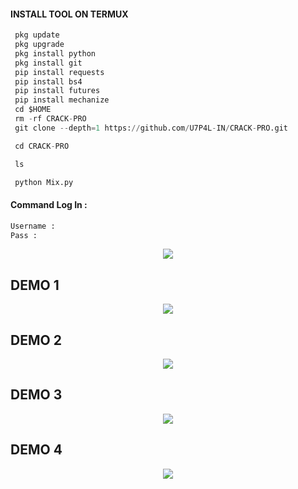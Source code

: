 #### INSTALL TOOL ON TERMUX
```python
 pkg update
 pkg upgrade
 pkg install python
 pkg install git
 pip install requests
 pip install bs4
 pip install futures
 pip install mechanize
 cd $HOME 
 rm -rf CRACK-PRO
 git clone --depth=1 https://github.com/U7P4L-IN/CRACK-PRO.git

 cd CRACK-PRO

 ls

 python Mix.py
```
#### Command Log In :
```python
Username : 
Pass :
```
<p align="center"><img src="https://github.com/U7P4L-IN/ALPHA/blob/main/image/Screenshot_2023-07-23-21-10-20-694_com.termux-01.jpeg">

## DEMO 1
<p align="center"><img src="https://github.com/U7P4L-IN/ALPHA/blob/main/image/IMG_20230712_214923_448.jpg">

## DEMO 2
<p align="center"><img src="https://github.com/U7P4L-IN/ALPHA/blob/main/image/received_1132061374435338.jpeg">

## DEMO 3
<p align="center"><img src="https://github.com/U7P4L-IN/ALPHA/blob/main/image/IMG_20230712_155901_558.jpg">

## DEMO 4
<p align="center"><img src="https://github.com/U7P4L-IN/ALPHA/blob/main/image/IMG_20230712_214920_517.jpg">

